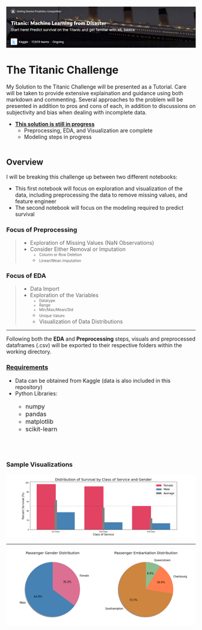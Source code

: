 ![](Images/titanic2.png) <br/>
# The Titanic Challenge

My Solution to the Titanic Challenge will be presented as a Tutorial. Care will be taken to provide extensive explaination and guidance using both markdown and commenting. Several approaches to the problem will be presented in addition to pros and cons of each, in addition to discussions on subjectivity and bias when dealing with incomplete data.


* <b><ins>This solution is still in progress</ins></b>
    * Preprocessing, EDA, and Visualization are complete
    * Modeling steps in progress
<br/><br/>

## Overview

I will be breaking this challenge up between two different notebooks:
* This first notebook will focus on exploration and visualization of the data, including preprocessing the data to remove missing values, and feature engineer
* The second notebook will focus on the modeling required to predict survival

### Focus of Preprocessing
>* Exploration of Missing Values (NaN Observations)
>* Consider Either Removal or Imputation<br/><font size = '1'>
>   * Column or Row Deletion
>   * Linear/Mean Imputation</font>

### Focus of EDA
>* Data Import
>* Exploration of the Variables<br/><font size = '1'>
>   * Datatype
>   * Range
>   * Min/Max/Mean/Std
>   * Unique Values</font>
>   * Visualization of Data Distributions
    
--------------
Following both the **EDA** and **Preprocessing** steps, visuals and preprocessed dataframes (.csv) will be exported to their respective folders within the working directory.

### <u>Requirements</u>
* Data can be obtained from Kaggle (data is also included in this repository)
* Python Libraries:<br/><font size = '3'>
    * numpy
    * pandas
    * matplotlib
    * scikit-learn 
</font>
<br/><br/>

### Sample Visualizations

![](Images/Survival_By_Class_and_Gender.png)

--------------
![](Images/Passenger_Gender_and_Embarkation_Distribution.png)
